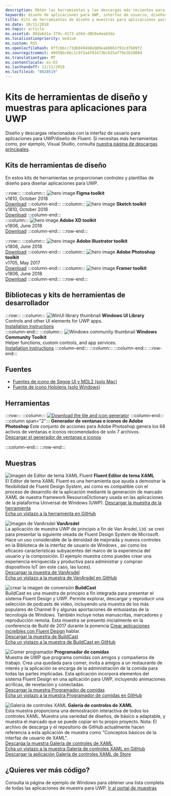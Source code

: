 ```yaml
---
description: Obtén las herramientas y las descargas más recientes para los diseños de la distribución y los controles de la interfaz de usuario de las aplicaciones para UWP.
keywords: diseño de aplicaciones para UWP, interfaz de usuario, diseños de interfaz de usuario, descargas, herramientas de UWP
title: Kits de herramientas de diseño y muestras para aplicaciones para UWP
ms.date: 10/11/2018
ms.topic: article
ms.assetid: 88da6d1a-379c-4173-a56d-d8b9a4eab5da
ms.localizationpriority: medium
ms.custom: RS5
ms.openlocfilehash: 8ffcbbcc73db049498eb09ea60061f93cd7b09f2
ms.sourcegitcommit: 49d58bc66c1c9f2a4f81473bcb25af79e2b1088d
ms.translationtype: MT
ms.contentlocale: es-ES
ms.lasthandoff: 12/11/2018
ms.locfileid: "8928519"
---
```

# <a name="design-toolkits-and-samples-for-uwp-apps"></a>Kits de herramientas de diseño y muestras para aplicaciones para UWP
 

Diseño y descargas relacionadas con la interfaz de usuario para aplicaciones para UWP/diseño de Fluent. Si necesitas más herramientas como, por ejemplo, Visual Studio, consulta <a href="https://developer.microsoft.com/downloads">nuestra página de descargas principales</a>. 


## <a name="design-toolkits"></a>Kits de herramientas de diseño

En estos kits de herramientas se proporcionan controles y plantillas de diseño para diseñar aplicaciones para UWP.

:::row:::
    :::column:::
        ![hero image](images/figma.png)
        <b>Figma toolkit</b><br>
        v1810, October 2018<br>
        <a href="https://aka.ms/figmatoolkit">Download</a>
    :::column-end:::
    :::column:::
        ![hero image](images/sketch.png)
        <b>Sketch toolkit</b><br>
        v1810, October 2018<br>
        <a href="https://aka.ms/sketchtoolkit">Download</a>
    :::column-end:::    
    :::column:::
        ![hero image](images/adobe-xd.png)
        <b>Adobe XD toolkit</b><br>
        v1806, June 2018<br>
        <a href="https://aka.ms/adobexdtoolkit">Download</a>
    :::column-end:::
:::row-end:::

:::row:::
    :::column:::
        ![hero image](images/adobe-illustrator.png)
        <b>Adobe Illustrator toolkit</b><br>
        v1806, June 2018<br>
        <a href="https://aka.ms/adobeillustratortoolkit">Download</a>
    :::column-end:::
    :::column:::
        ![hero image](images/adobe-photoshop.png)
        <b>Adobe Photoshop toolkit</b><br>
        v1705, May 2017<br>
        <a href="https://aka.ms/adobephotoshoptoolkit">Download</a>
    :::column-end:::
    :::column:::
        ![hero image](images/framer.png)
        <b>Framer toolkit</b><br>
        v1806, June 2018<br>
        <a href="https://aka.ms/framertoolkit">Download</a>
    :::column-end:::
:::row-end:::

## <a name="developer-toolkits-and-libraries"></a>Bibliotecas y kits de herramientas de desarrollador

:::row:::
    :::column:::
        ![WinUI library thumbnail](images/WinUI-library.png)
        <b>Windows UI Library</b><br>
        Controls and other UI elements for UWP apps.<br/>
        <a href="/uwp/toolkits/winui/getting-started">Installation instructions</a><br/>
    :::column-end:::
    :::column:::
        ![Windows community thumbnail](images/Windows-community-toolkit.png)
        <b>Windows Community Toolkit</b><br>
        Helper functions, custom controls, and app services.<br />
        <a href="/windows/uwpcommunitytoolkit/getting-started">Installation instructions</a>
    :::column-end:::
    :::column:::
    :::column-end:::
:::row-end:::

## <a name="fonts"></a>Fuentes

* <a href="https://aka.ms/SegoeFonts">Fuentes de icono de Segoe UI y MDL2 (solo Mac)</a>
* <a href="https://aka.ms/hololensiconfont">Fuente de icono Hololens (solo Windows)</a>

## <a name="tools"></a>Herramientas

:::row:::
    :::column:::
        <a href="http://go.microsoft.com/fwlink/p/?LinkId=760394"><img src="images/tile-icon-generator.png" alt="Download the tile and icon generator"/></a>
    :::column-end:::
    :::column span="2":::
      **Generador de ventanas e iconos de Adobe Photoshop** Este conjunto de acciones para Adobe Photoshop genera los 68 activos de ventanas e iconos recomendados de solo 7 archivos. <br/><a href="http://go.microsoft.com/fwlink/p/?LinkId=760394">Descargar el generador de ventanas e iconos</a></p>
    :::column-end:::
:::row-end:::

    
## <a name="samples"></a>Muestras

![Imagen de Editor de tema XAML Fluent](images/XamlThemeEditor_screenshot.png)
**Fluent Editor de tema XAML**<br>
El Editor de tema XAML Fluent es una herramienta que ayuda a demostrar la flexibilidad de Fluent Design System, así como es compatible con el proceso de desarrollo de la aplicación mediante la generación de marcado XAML de nuestra framework ResourceDictionary usada en las aplicaciones de la plataforma Universal de Windows (UWP).
<a href="https://github.com/Microsoft/fluent-xaml-theme-editor/archive/master.zip">Descargar la muestra de la herramienta</a> <br><a href="https://github.com/Microsoft/fluent-xaml-theme-editor">Echa un vistazo a la herramienta en GitHub</a>

![Imagen de VanArsdel](images/VanArsdel_Screenshot.png)
**VanArsdel**<br>
La aplicación de muestra UWP de principio a fin de Van Arsdel, Ltd. se creó para presentar la siguiente oleada de Fluent Design System de Microsoft. Hace un uso considerable de la densidad de mejorada y nuevos controles en la <a herf="https://docs.microsoft.com/uwp/toolkits/winui/">Biblioteca de la interfaz de usuario de Windows</a> , así como los eficaces características subyacentes del marco de la experiencia del usuario y la composición. El ejemplo muestra cómo puedes crear una experiencia enriquecida y productiva para administrar y compran dispositivos IoT (en este caso, las luces).<br>
<a href="https://github.com/Microsoft/VanArsdel/archive/master.zip">Descargar la muestra de VanArsdel</a> <br><a href="https://github.com/microsoft/vanarsdel">Echa un vistazo a la muestra de VanArsdel en GitHub</a>

![crear la imagen de conversión](images/buildcast.png)
**BuildCast**<br>
BuildCast es una muestra de principio a fin integrada para presentar el sistema Fluent Design y UWP. Permite explorar, descargar y reproducir una selección de podcasts de vídeo, incluyendo una muestra de los más populares de Channel 9 y algunas aportaciones de entusiastas de la tecnología de Windows. También incluye notas manuscritas, marcadores y reproducción remota. Esta muestra se presentó inicialmente en la conferencia de Build de 2017 durante la ponencia <a href="https://channel9.msdn.com/Events/Build/2017/B8034">Crear aplicaciones increíbles con Fluent Design</a> hablar. <br>
<a href="https://github.com/Microsoft/BuildCast/archive/master.zip">Descargar la muestra de BuildCast</a> <br><a href="https://github.com/Microsoft/BuildCast">Echa un vistazo a la muestra de BuildCast en GitHub</a>

![Comer programador](images/lunchscheduler.png)
**Programador de comidas**<br>
Muestra de UWP que programa comidas con amigos y compañeros de trabajo. Crea una quedada para comer, invita a amigos a un restaurante de interés y la aplicación se encarga de la administración de la comida para todas las partes implicadas. Esta aplicación incorpora elementos del sistema Fluent Design en una aplicación para UWP, incluyendo animaciones acrílicas, de revelación y conectadas. <br/><a href="https://github.com/Microsoft/Windows-appsample-lunch-scheduler/archive/master.zip">Descargar la muestra Programador de comidas</a><br/><a href="https://github.com/Microsoft/Windows-appsample-lunch-scheduler">Echa un vistazo a la muestra Programador de comidas en GitHub</a></p>  

![Galería de controles XAML](images/xaml-controls-gallery.png)
**Galería de controles de XAML**<br>
Esta muestra proporciona una demostración interactiva de todos los controles XAML. Muestra una variedad de diseños, de básico a adaptable, y muestra el marcado que se puede copiar en tu propio proyecto. Nota: El archivo de descarga y el repositorio de GitHub actualmente hacen referencia a esta aplicación de muestra como "Conceptos básicos de la interfaz de usuario de XAML". <br/><a href="https://github.com/Microsoft/Windows-universal-samples/archive/master.zip">Descarga la muestra Galería de controles de XAML</a><br/><a href="https://github.com/Microsoft/Windows-universal-samples/tree/master/Samples/XamlUIBasics">Echa un vistazo a la muestra Galería de controles XAML en GitHub</a> <br/><a href="https://www.microsoft.com/store/apps/9msvh128x2zt">Descargar la aplicación Galería de controles XAML de Store</a></p>

## <a name="want-more-code"></a>¿Quieres ver más código?

Consulta la página de ejemplo de Windows para obtener una lista completa de todas las aplicaciones de muestra para UWP. <a href="https://developer.microsoft.com/samples">Ir al portal de muestras</a>
